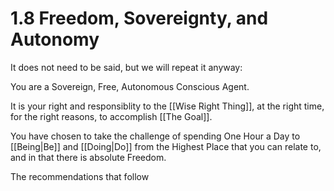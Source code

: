 # 1.8 Freedom, Sovereignty, and Autonomy
It does not need to be said, but we will repeat it anyway: 

You are a Sovereign, Free, Autonomous Conscious Agent. 

It is your right and responsiblity to the [[Wise Right Thing]], at the right time, for the right reasons, to accomplish [[The Goal]]. 

You have chosen to take the challenge of spending One Hour a Day to [[Being|Be]] and [[Doing|Do]] from the Highest Place that you can relate to, and in that there is absolute Freedom. 

The recommendations that follow 